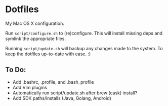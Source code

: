 # Dotfiles

My Mac OS X configuration.

Run `script/configure.sh` to (re)configure.
This will install missing deps and symlink the appropriate files.

Running `script/update.sh` will backup any changes made to the system. To keep the dotfiles up-to-date with ease. :)

## To Do:

- Add .bashrc, .profile, and .bash_profile
- Add Vim plugins
- Automatically run script/update.sh after brew (cask) install?
- Add SDK paths/installs (Java, Golang, Android)


